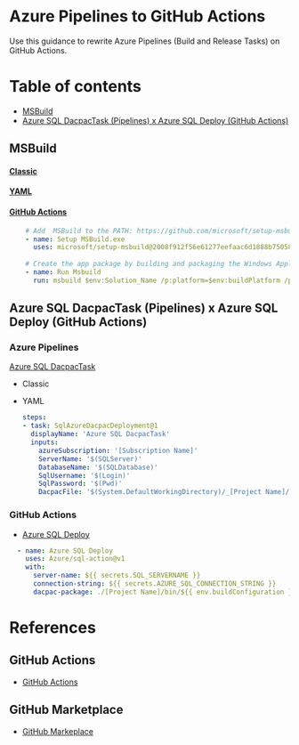 # Azure Pipelines to GitHub Actions
Use this guidance to rewrite Azure Pipelines (Build and Release Tasks) on GitHub Actions.

Table of contents
=================

<!--ts-->
   * [MSBuild](#MSBuild)
   * [Azure SQL DacpacTask (Pipelines) x Azure SQL Deploy (GitHub Actions)](#Azure-SQL-DacpacTask-(Pipelines)-x-Azure-SQL-Deploy-(GitHub-Actions))

    
<!--te-->

## MSBuild
#### [Classic](#tab/classic/)
#### [YAML](#tab/yaml/)
#### [GitHub Actions](#tab/gha/)
```yaml
    # Add  MSBuild to the PATH: https://github.com/microsoft/setup-msbuild
    - name: Setup MSBuild.exe
      uses: microsoft/setup-msbuild@2008f912f56e61277eefaac6d1888b750582aa16
      
    # Create the app package by building and packaging the Windows Application Packaging project
    - name: Run Msbuild
      run: msbuild $env:Solution_Name /p:platform=$env:buildPlatform /p:Configuration=$env:buildConfiguration
```

## Azure SQL DacpacTask (Pipelines) x Azure SQL Deploy (GitHub Actions)

### Azure Pipelines
[Azure SQL DacpacTask](https://github.com/microsoft/azure-pipelines-tasks/tree/master/Tasks/SqlAzureDacpacDeploymentV1)
- Classic

- YAML
  ```yaml
  steps:
  - task: SqlAzureDacpacDeployment@1
    displayName: 'Azure SQL DacpacTask'
    inputs:
      azureSubscription: '[Subscription Name]'
      ServerName: '$(SQLServer)'
      DatabaseName: '$(SQLDatabase)'
      SqlUsername: '$(Login)'
      SqlPassword: '$(Pwd)'
      DacpacFile: '$(System.DefaultWorkingDirectory)/_[Project Name]/drop/[Project Name]/bin/Release/[Project Name].dacpac'
  ```
### GitHub Actions
- [Azure SQL Deploy](https://github.com/marketplace/actions/azure-sql-deploy)
```yaml
  - name: Azure SQL Deploy
    uses: Azure/sql-action@v1
    with:
      server-name: ${{ secrets.SQL_SERVERNAME }}
      connection-string: ${{ secrets.AZURE_SQL_CONNECTION_STRING }}
      dacpac-package: ./[Project Name]/bin/${{ env.buildConfiguration }}/GHA-SSDT.dacpac
```

# References
## GitHub Actions
- [GitHub Actions](https://github.com/features/actions)
## GitHub Marketplace
- [GitHub Markeplace](https://github.com/marketplace?type=actions)
